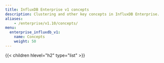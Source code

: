 ```yaml
---
title: InfluxDB Enterprise v1 concepts
description: Clustering and other key concepts in InfluxDB Enterprise.
aliases:
    - /enterprise/v1.10/concepts/
menu:
  enterprise_influxdb_v1:
    name: Concepts
    weight: 50
---
```


{{< children hlevel="h2" type="list" >}}
